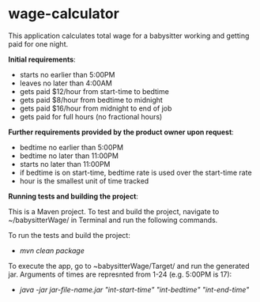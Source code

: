 # wage-calculator
This application calculates total wage for a babysitter working and getting paid for one night.

**Initial requirements**:
* starts no earlier than 5:00PM
* leaves no later than 4:00AM
* gets paid $12/hour from start-time to bedtime
* gets paid $8/hour from bedtime to midnight
* gets paid $16/hour from midnight to end of job
* gets paid for full hours (no fractional hours)

**Further requirements provided by the product owner upon request**:
* bedtime no earlier than 5:00PM
* bedtime no later than 11:00PM
* starts no later than 11:00PM
* if bedtime is on start-time, bedtime rate is used over the start-time rate
* hour is the smallest unit of time tracked

**Running tests and building the project**:

This is a Maven project. To test and build the project, navigate to ~/babysitterWage/ in Terminal and run the following commands.

To run the tests and build the project: 

* _mvn clean package_

To execute the app, go to ~babysitterWage/Target/ and run the generated jar. Arguments of times are represnted from 1-24 (e.g. 5:00PM is 17):

* _java -jar jar-file-name.jar "int-start-time" "int-bedtime" "int-end-time"_
